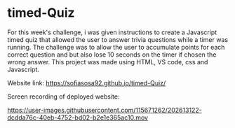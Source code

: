# timed-Quiz

For this week's challenge, i was given instructions to create a Javascript timed quiz that allowed the user to answer trivia questions while a timer was running. The challenge was to allow the user to accumulate points for each correct question and but also lose 10 seconds on the timer if chosen the wrong answer. This project was made using HTML, VS code, css and Javascript. 

Website link: https://sofiasosa92.github.io/timed-Quiz/ 

Screen recording of deployed website:


https://user-images.githubusercontent.com/115671262/202613122-dcdda76c-40eb-4752-bd02-b2e1e365ac10.mov

